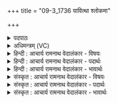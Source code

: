 +++
title = "09-3_1736 यावित्था श्लोकमा"

+++
<details><summary>पदपाठः</summary>

यौ꣢। इ꣣त्था꣢। श्लो꣡क꣢꣯म्। आ। दि꣣वः꣢। ज्यो꣡तिः꣢꣯। ज꣡ना꣢꣯य। च꣣क्र꣡थुः꣢। आ। नः꣣। ऊ꣡र्ज꣢꣯म्। व꣣हतम्। अश्विना। युव꣢म्। १७३६।
</details>

<details><summary>अधिमन्त्रम् (VC)</summary>

- अश्विनौ
- गोतमो राहूगणः
- उष्णिक्
- ऋषभः
</details>

<details><summary>हिन्दी : आचार्य रामनाथ वेदालंकार - विषयः</summary>

आगे फिर उसी विषय को कहते हैं।
</details>

<details><summary>हिन्दी : आचार्य रामनाथ वेदालंकार - पदार्थः</summary>

पदार्थान्वयभाषाः -  हे (अश्विनौ) जीवन में व्याप्त प्राणापानो ! (यौ) जो तुम दोनों (इत्था) सचमुच (जनाय) योगसाधक मनुष्य के लिए (दिवः) तेजस्वी जीवात्मा की (श्लोकम्) स्तुतियोग्य (ज्योतिः) ज्योति (चक्रथुः) उत्पन्न करते हो,वे (युवम्) तुम दोनों (नः) हमें (ऊर्जम्) बल (आवहतम्) प्राप्त कराओ ॥३॥
</details>

<details><summary>हिन्दी : आचार्य रामनाथ वेदालंकार - भावार्थः</summary>

भावार्थभाषाः -  प्राणायाम द्वारा प्रकाश पर पड़े हुए आवरण के क्षय से ज्योति की प्राप्ति और आत्मा तथा प्राण के बल की प्राप्ति होने पर धारणाओं में मन की योग्यता हो जाती है ॥३॥ इस खण्ड में प्राकृतिक और दिव्य उषा, ॠतम्भरा प्रज्ञा, आत्मा-मन, जगदम्बा और प्राण-अपान के विषयों का वर्णन होने से इस खण्ड की पूर्व खण्ड के साथ सङ्गति है ॥ उन्नीसवें अध्याय में द्वितीय खण्ड समाप्त ॥
</details>

<details><summary>संस्कृत : आचार्य रामनाथ वेदालंकार - विषयः</summary>

अथ पुनस्तमेव विषयमाह।
</details>

<details><summary>संस्कृत : आचार्य रामनाथ वेदालंकार - पदार्थः</summary>

पदार्थान्वयभाषाः -  हे (अश्विनौ) जीवनप्याप्तौ प्राणापानौ ! (यौ) यौ युवाम् (इत्था) सत्यम् (जनाय) योगसाधकाय मनुष्याय (दिवः) द्योतमानस्य जीवात्मनः (श्लोकम्) उपश्लोक्यं स्तुत्यम् (ज्योतिः) प्रकाशम् (चक्रथुः) कुरुतः,तौ (युवम्) युवाम् (नः) अस्मभ्यम् (ऊर्जम्) बलम्।[ऊर्ज बलप्राणनयोः,चुरादिः।] (आ वहतम्) प्रापयतम् ॥३॥२
</details>

<details><summary>संस्कृत : आचार्य रामनाथ वेदालंकार - भावार्थः</summary>

भावार्थभाषाः -  प्राणायामेन प्रकाशावरणक्षयात् ज्योतिष्प्राप्तौ सत्याम् आत्मप्राणयोर्बले च प्राप्ते धारणासु मनसो योग्यता जायते ॥३॥३ अस्मिन् खण्डे प्राकृतिक्या दिव्यायाश्चोषसः ऋतम्भरायाः प्रज्ञाया आत्ममनसोर्जगदम्बायाः प्राणापानयोश्च विषयाणां वर्णनादेतत्खण्डस्य पूर्वखण्डेन संगतिरस्ति ॥
</details>